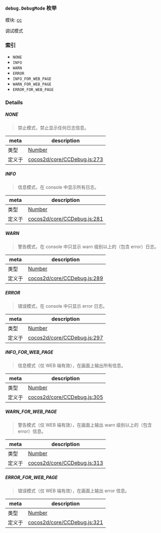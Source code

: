 ### `debug.DebugMode` 枚举



模块: [cc](../modules/cc.md)


调试模式


### 索引
  - `NONE`
  - `INFO`
  - `WARN`
  - `ERROR`
  - `INFO_FOR_WEB_PAGE`
  - `WARN_FOR_WEB_PAGE`
  - `ERROR_FOR_WEB_PAGE`

### Details


##### NONE

> 禁止模式，禁止显示任何日志信息。

| meta | description |
|------|-------------|
| 类型 | <a href="https://developer.mozilla.org/en/JavaScript/Reference/Global_Objects/Number" class="crosslink external" target="_blank">Number</a> |
| 定义于 | [cocos2d/core/CCDebug.js:273](https://github.com/cocos-creator/engine/blob/ed2b039b9aa8396d7da1c8c1149f41269733e8fd/cocos2d/core/CCDebug.js#L273) |



##### INFO

> 信息模式，在 console 中显示所有日志。

| meta | description |
|------|-------------|
| 类型 | <a href="https://developer.mozilla.org/en/JavaScript/Reference/Global_Objects/Number" class="crosslink external" target="_blank">Number</a> |
| 定义于 | [cocos2d/core/CCDebug.js:281](https://github.com/cocos-creator/engine/blob/ed2b039b9aa8396d7da1c8c1149f41269733e8fd/cocos2d/core/CCDebug.js#L281) |



##### WARN

> 警告模式，在 console 中只显示 warn 级别以上的（包含 error）日志。

| meta | description |
|------|-------------|
| 类型 | <a href="https://developer.mozilla.org/en/JavaScript/Reference/Global_Objects/Number" class="crosslink external" target="_blank">Number</a> |
| 定义于 | [cocos2d/core/CCDebug.js:289](https://github.com/cocos-creator/engine/blob/ed2b039b9aa8396d7da1c8c1149f41269733e8fd/cocos2d/core/CCDebug.js#L289) |



##### ERROR

> 错误模式，在 console 中只显示 error 日志。

| meta | description |
|------|-------------|
| 类型 | <a href="https://developer.mozilla.org/en/JavaScript/Reference/Global_Objects/Number" class="crosslink external" target="_blank">Number</a> |
| 定义于 | [cocos2d/core/CCDebug.js:297](https://github.com/cocos-creator/engine/blob/ed2b039b9aa8396d7da1c8c1149f41269733e8fd/cocos2d/core/CCDebug.js#L297) |



##### INFO_FOR_WEB_PAGE

> 信息模式（仅 WEB 端有效），在画面上输出所有信息。

| meta | description |
|------|-------------|
| 类型 | <a href="https://developer.mozilla.org/en/JavaScript/Reference/Global_Objects/Number" class="crosslink external" target="_blank">Number</a> |
| 定义于 | [cocos2d/core/CCDebug.js:305](https://github.com/cocos-creator/engine/blob/ed2b039b9aa8396d7da1c8c1149f41269733e8fd/cocos2d/core/CCDebug.js#L305) |



##### WARN_FOR_WEB_PAGE

> 警告模式（仅 WEB 端有效），在画面上输出 warn 级别以上的（包含 error）信息。

| meta | description |
|------|-------------|
| 类型 | <a href="https://developer.mozilla.org/en/JavaScript/Reference/Global_Objects/Number" class="crosslink external" target="_blank">Number</a> |
| 定义于 | [cocos2d/core/CCDebug.js:313](https://github.com/cocos-creator/engine/blob/ed2b039b9aa8396d7da1c8c1149f41269733e8fd/cocos2d/core/CCDebug.js#L313) |



##### ERROR_FOR_WEB_PAGE

> 错误模式（仅 WEB 端有效），在画面上输出 error 信息。

| meta | description |
|------|-------------|
| 类型 | <a href="https://developer.mozilla.org/en/JavaScript/Reference/Global_Objects/Number" class="crosslink external" target="_blank">Number</a> |
| 定义于 | [cocos2d/core/CCDebug.js:321](https://github.com/cocos-creator/engine/blob/ed2b039b9aa8396d7da1c8c1149f41269733e8fd/cocos2d/core/CCDebug.js#L321) |


